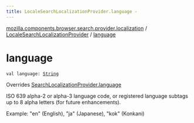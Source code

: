 ```yaml
---
title: LocaleSearchLocalizationProvider.language - 
---
```


[mozilla.components.browser.search.provider.localization](../index.html) / [LocaleSearchLocalizationProvider](index.html) / [language](./language.html)

# language

`val language: `[`String`](https://kotlinlang.org/api/latest/jvm/stdlib/kotlin/-string/index.html)

Overrides [SearchLocalizationProvider.language](../-search-localization-provider/language.html)

ISO 639 alpha-2 or alpha-3 language code, or registered language subtags up to 8 alpha letters
(for future enhancements).

Example: "en" (English), "ja" (Japanese), "kok" (Konkani)


